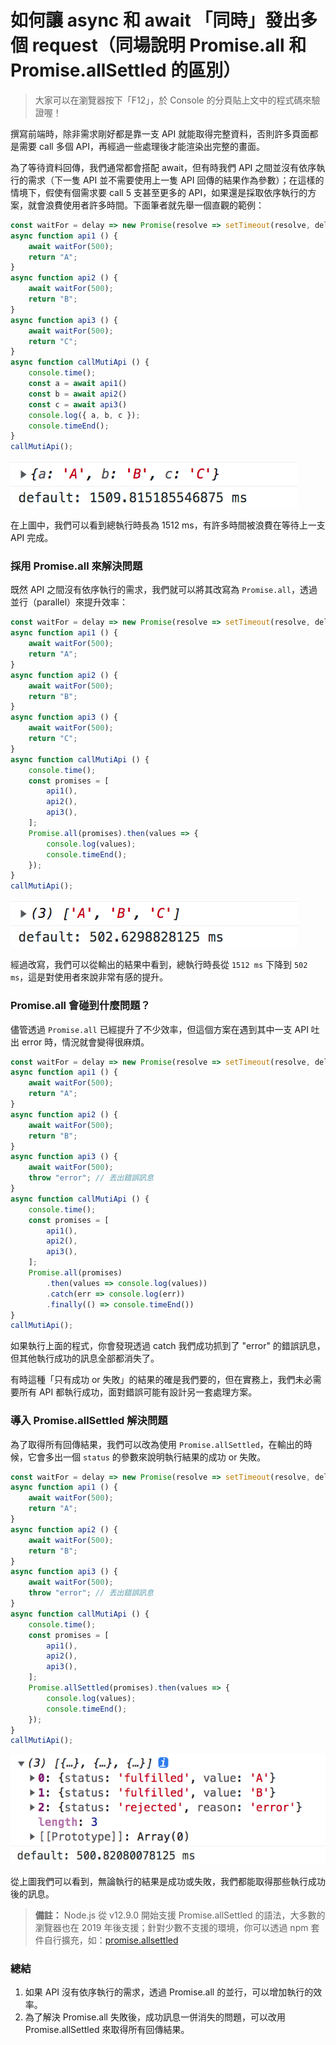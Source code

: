 # 如何讓 async 和 await 「同時」發出多個 request（同場說明 Promise.all 和 Promise.allSettled 的區別）

> 大家可以在瀏覽器按下「F12」，於 Console 的分頁貼上文中的程式碼來驗證喔！

撰寫前端時，除非需求剛好都是靠一支 API 就能取得完整資料，否則許多頁面都是需要 call 多個 API，再經過一些處理後才能渲染出完整的畫面。

為了等待資料回傳，我們通常都會搭配 await，但有時我們 API 之間並沒有依序執行的需求（下一隻 API 並不需要使用上一隻 API 回傳的結果作為參數）；在這樣的情境下，假使有個需求要 call 5 支甚至更多的 API，如果還是採取依序執行的方案，就會浪費使用者許多時間。下面筆者就先舉一個直觀的範例：

```js
const waitFor = delay => new Promise(resolve => setTimeout(resolve, delay));
async function api1 () {
    await waitFor(500);
    return "A";
}
async function api2 () {
    await waitFor(500);
    return "B";
}
async function api3 () {
    await waitFor(500);
    return "C";
}
async function callMutiApi () {
    console.time();
    const a = await api1()
    const b = await api2()
    const c = await api3()
    console.log({ a, b, c });
    console.timeEnd();
}
callMutiApi();
```

![image](img/basic.png)

在上圖中，我們可以看到總執行時長為 1512 ms，有許多時間被浪費在等待上一支 API 完成。

### 採用 Promise.all 來解決問題

既然 API 之間沒有依序執行的需求，我們就可以將其改寫為 `Promise.all`，透過並行（parallel）來提升效率：

```js
const waitFor = delay => new Promise(resolve => setTimeout(resolve, delay));
async function api1 () {
    await waitFor(500);
    return "A";
}
async function api2 () {
    await waitFor(500);
    return "B";
}
async function api3 () {
    await waitFor(500);
    return "C";
}
async function callMutiApi () {
    console.time();
    const promises = [
        api1(),
        api2(),
        api3(),
    ];
    Promise.all(promises).then(values => {
        console.log(values);
        console.timeEnd();
    });
}
callMutiApi();
```

![image](img/promise-all.png)

經過改寫，我們可以從輸出的結果中看到，總執行時長從 `1512 ms` 下降到 `502 ms`，這是對使用者來說非常有感的提升。

### Promise.all 會碰到什麼問題？

儘管透過 `Promise.all` 已經提升了不少效率，但這個方案在遇到其中一支 API 吐出 error 時，情況就會變得很麻煩。

```js
const waitFor = delay => new Promise(resolve => setTimeout(resolve, delay));
async function api1 () {
    await waitFor(500);
    return "A";
}
async function api2 () {
    await waitFor(500);
    return "B";
}
async function api3 () {
    await waitFor(500);
    throw "error"; // 丟出錯誤訊息
}
async function callMutiApi () {
    console.time();
    const promises = [
        api1(),
        api2(),
        api3(),
    ];
    Promise.all(promises)
        .then(values => console.log(values))
        .catch(err => console.log(err))
        .finally(() => console.timeEnd())
}
callMutiApi();
```

如果執行上面的程式，你會發現透過 catch 我們成功抓到了 "error" 的錯誤訊息，但其他執行成功的訊息全部都消失了。

有時這種「只有成功 or 失敗」的結果的確是我們要的，但在實務上，我們未必需要所有 API 都執行成功，面對錯誤可能有設計另一套處理方案。

### 導入 Promise.allSettled 解決問題

為了取得所有回傳結果，我們可以改為使用 `Promise.allSettled`，在輸出的時候，它會多出一個 `status` 的參數來說明執行結果的成功 or 失敗。

```js
const waitFor = delay => new Promise(resolve => setTimeout(resolve, delay));
async function api1 () {
    await waitFor(500);
    return "A";
}
async function api2 () {
    await waitFor(500);
    return "B";
}
async function api3 () {
    await waitFor(500);
    throw "error"; // 丟出錯誤訊息
}
async function callMutiApi () {
    console.time();
    const promises = [
        api1(),
        api2(),
        api3(),
    ];
    Promise.allSettled(promises).then(values => {
        console.log(values);
        console.timeEnd();
    });
}
callMutiApi();
```

![image](img/promise-allSettled.png)

從上圖我們可以看到，無論執行的結果是成功或失敗，我們都能取得那些執行成功後的訊息。

> **備註：**
> Node.js 從 v12.9.0 開始支援 Promise.allSettled 的語法，大多數的瀏覽器也在 2019 年後支援；針對少數不支援的環境，你可以透過 npm 套件自行擴充，如：[promise.allsettled](https://www.npmjs.com/package/promise.allsettled)

### 總結

1. 如果 API 沒有依序執行的需求，透過 Promise.all 的並行，可以增加執行的效率。
2. 為了解決 Promise.all 失敗後，成功訊息一併消失的問題，可以改用 Promise.allSettled 來取得所有回傳結果。